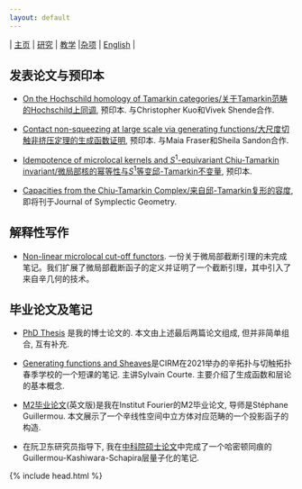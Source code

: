 ```yaml
---
layout: default
---
```



| [主页](index-ch.md)  | [研究](research-ch.md)    | [教学](teaching-ch.md)         |[杂项](miscellaneous-ch.md) | [English](research-en.md) |



## 发表论文与预印本

- [On the Hochschild homology of Tamarkin categories/关于Tamarkin范畴的Hochschild上同调](https://arxiv.org/abs/2312.11447), 预印本. 与Christopher Kuo和Vivek Shende合作.
   
- [Contact non-squeezing at large scale via generating functions/大尺度切触非挤压定理的生成函数证明](https://arxiv.org/abs/2310.11993), 预印本. 与Maia Fraser和Sheila Sandon合作.
  
- [Idempotence of microlocal kernels and $S^1$-equivariant Chiu-Tamarkin invariant/微局部核的幂等性与$S^1$等变邱-Tamarkin不变量](https://arxiv.org/abs/2306.12316), 预印本. 

- [Capacities from the Chiu-Tamarkin Complex/来自邱-Tamarkin复形的容度](https://arxiv.org/abs/2103.05143), 即将刊于Journal of Symplectic Geometry. 

## 解释性写作

- [Non-linear microlocal cut-off functors](Files/Non_linear_microlocal_cut_off_functors.pdf). 一份关于微局部截断引理的未完成笔记。我们扩展了微局部截断函子的定义并证明了一个截断引理，其中引入了来自辛几何的技术。
  
## 毕业论文及笔记

- [PhD Thesis](Files/PhD_Thesis.pdf) 是我的博士论文的. 本文由上述最后两篇论文组成, 但并非简单组合, 互有补充.

- [Generating functions and Sheaves](Files/GF-Sheaves.pdf)是CIRM在2021举办的辛拓扑与切触拓扑春季学校的一个短课的笔记. 主讲Sylvain Courte. 主要介绍了生成函数和层论的基本概念.

- [M2毕业论文](Files/M2_thesis.pdf)(英文版)是我在Institut Fourier的M2毕业论文, 导师是Stéphane Guillermou. 本文展示了一个辛线性空间中立方体对应范畴的一个投影函子的构造.

- 在阮卫东研究员指导下, 我在[中科院硕士论文](Files/CAS_Thesis.pdf)中完成了一个哈密顿同痕的Guillermou-Kashiwara-Schapira层量子化的笔记.

{% include head.html %}
